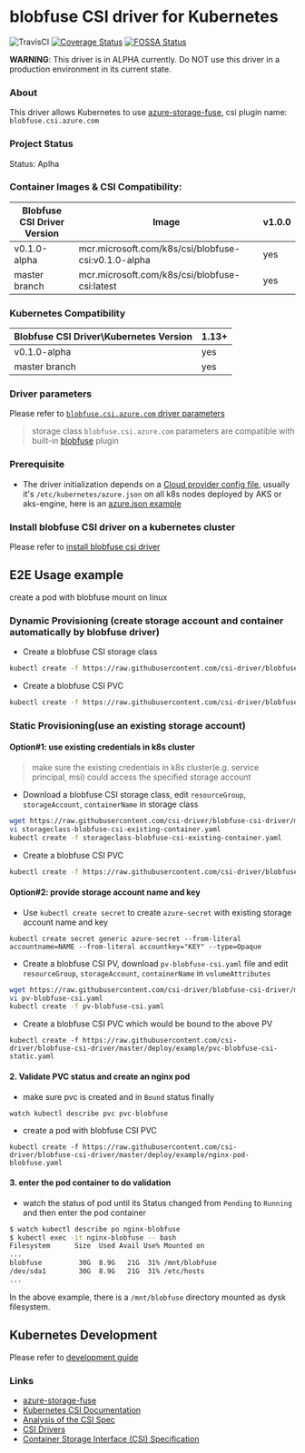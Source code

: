 # blobfuse CSI driver for Kubernetes
![TravisCI](https://travis-ci.com/csi-driver/blobfuse-csi-driver.svg?branch=master)
[![Coverage Status](https://coveralls.io/repos/github/csi-driver/blobfuse-csi-driver/badge.svg?branch=master)](https://coveralls.io/github/csi-driver/blobfuse-csi-driver?branch=master)
[![FOSSA Status](https://app.fossa.io/api/projects/git%2Bgithub.com%2Fcsi-driver%2Fblobfuse-csi-driver.svg?type=shield)](https://app.fossa.io/projects/git%2Bgithub.com%2Fcsi-driver%2Fblobfuse-csi-driver?ref=badge_shield)

**WARNING**: This driver is in ALPHA currently. Do NOT use this driver in a production environment in its current state.

### About
This driver allows Kubernetes to use [azure-storage-fuse](https://github.com/Azure/azure-storage-fuse), csi plugin name: `blobfuse.csi.azure.com`

### Project Status
Status: Aplha

### Container Images & CSI Compatibility:
|Blobfuse CSI Driver Version  | Image                                                | v1.0.0 |
|-------------------------------|----------------------------------------------------|--------|
|v0.1.0-alpha                   |mcr.microsoft.com/k8s/csi/blobfuse-csi:v0.1.0-alpha | yes    |
|master branch                  |mcr.microsoft.com/k8s/csi/blobfuse-csi:latest       | yes    |

### Kubernetes Compatibility
| Blobfuse CSI Driver\Kubernetes Version   | 1.13+ | 
|------------------------------------------|-------|
| v0.1.0-alpha                             | yes   |
| master branch                            | yes   |

### Driver parameters
Please refer to [`blobfuse.csi.azure.com` driver parameters](./docs/driver-parameters.md)
 > storage class `blobfuse.csi.azure.com` parameters are compatible with built-in [blobfuse](https://kubernetes.io/docs/concepts/storage/volumes/#blobfuse) plugin

### Prerequisite
 - The driver initialization depends on a [Cloud provider config file](https://github.com/kubernetes/cloud-provider-azure/blob/master/docs/cloud-provider-config.md), usually it's `/etc/kubernetes/azure.json` on all k8s nodes deployed by AKS or aks-engine, here is an [azure.json example](./deploy/example/azure.json)

### Install blobfuse CSI driver on a kubernetes cluster
Please refer to [install blobfuse csi driver](https://github.com/csi-driver/blobfuse-csi-driver/blob/master/docs/install-blobfuse-csi-driver.md)

## E2E Usage example
create a pod with blobfuse mount on linux
### Dynamic Provisioning (create storage account and container automatically by blobfuse driver)
 - Create a blobfuse CSI storage class
```sh
kubectl create -f https://raw.githubusercontent.com/csi-driver/blobfuse-csi-driver/master/deploy/example/storageclass-blobfuse-csi.yaml
```

 - Create a blobfuse CSI PVC
```sh
kubectl create -f https://raw.githubusercontent.com/csi-driver/blobfuse-csi-driver/master/deploy/example/pvc-blobfuse-csi.yaml
```

### Static Provisioning(use an existing storage account)
#### Option#1: use existing credentials in k8s cluster
 > make sure the existing credentials in k8s cluster(e.g. service principal, msi) could access the specified storage account
 - Download a blobfuse CSI storage class, edit `resourceGroup`, `storageAccount`, `containerName` in storage class
```sh
wget https://raw.githubusercontent.com/csi-driver/blobfuse-csi-driver/master/deploy/example/storageclass-blobfuse-csi-existing-container.yaml
vi storageclass-blobfuse-csi-existing-container.yaml
kubectl create -f storageclass-blobfuse-csi-existing-container.yaml
```

 - Create a blobfuse CSI PVC
```sh
kubectl create -f https://raw.githubusercontent.com/csi-driver/blobfuse-csi-driver/master/deploy/example/pvc-blobfuse-csi.yaml
```

#### Option#2: provide storage account name and key
 - Use `kubectl create secret` to create `azure-secret` with existing storage account name and key
```
kubectl create secret generic azure-secret --from-literal accountname=NAME --from-literal accountkey="KEY" --type=Opaque
```

 - Create a blobfuse CSI PV, download `pv-blobfuse-csi.yaml` file and edit `resourceGroup`, `storageAccount`, `containerName` in `volumeAttributes`
```sh
wget https://raw.githubusercontent.com/csi-driver/blobfuse-csi-driver/master/deploy/example/pv-blobfuse-csi.yaml
vi pv-blobfuse-csi.yaml
kubectl create -f pv-blobfuse-csi.yaml
```

 - Create a blobfuse CSI PVC which would be bound to the above PV
```
kubectl create -f https://raw.githubusercontent.com/csi-driver/blobfuse-csi-driver/master/deploy/example/pvc-blobfuse-csi-static.yaml
```

#### 2. Validate PVC status and create an nginx pod
 - make sure pvc is created and in `Bound` status finally
```
watch kubectl describe pvc pvc-blobfuse
```

 - create a pod with blobfuse CSI PVC
```
kubectl create -f https://raw.githubusercontent.com/csi-driver/blobfuse-csi-driver/master/deploy/example/nginx-pod-blobfuse.yaml
```

#### 3. enter the pod container to do validation
 - watch the status of pod until its Status changed from `Pending` to `Running` and then enter the pod container
```sh
$ watch kubectl describe po nginx-blobfuse
$ kubectl exec -it nginx-blobfuse -- bash
Filesystem      Size  Used Avail Use% Mounted on
...
blobfuse         30G  8.9G   21G  31% /mnt/blobfuse
/dev/sda1        30G  8.9G   21G  31% /etc/hosts
...
```
In the above example, there is a `/mnt/blobfuse` directory mounted as dysk filesystem.

## Kubernetes Development
Please refer to [development guide](./docs/csi-dev.md)


### Links
 - [azure-storage-fuse](https://github.com/Azure/azure-storage-fuse)
 - [Kubernetes CSI Documentation](https://kubernetes-csi.github.io/docs/Home.html)
 - [Analysis of the CSI Spec](https://blog.thecodeteam.com/2017/11/03/analysis-csi-spec/)
 - [CSI Drivers](https://github.com/kubernetes-csi/drivers)
 - [Container Storage Interface (CSI) Specification](https://github.com/container-storage-interface/spec)
